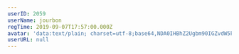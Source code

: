 ```yaml
---
userID: 2059
userName: jourbon
regTime: 2019-09-07T17:57:00.000Z
avatar: 'data:text/plain; charset=utf-8;base64,NDA0IHBhZ2Ugbm90IGZvdW5kCg=='
userURL: null
---
```



